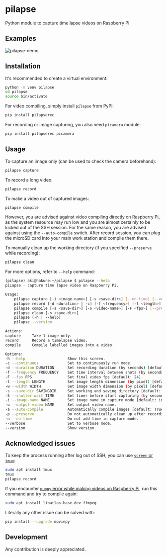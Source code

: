 # pilapse
Python module to capture time lapse videos on Raspberry Pi

## Examples

![pilapse-demo](https://user-images.githubusercontent.com/87116762/151702712-916586c2-ed8a-4060-8770-02ec639b603b.gif)


## Installation
It's recommended to create a virtual environment:
```bash
python -m venv pilapse
cd pilapse
source bin/activate
```

For video compiling, simply install `pilapse` from PyPi:
```bash
pip install pilapserec
```

For recording or image capturing, you also need `picamera` module:
```bash
pip install pilapserec picamera
```

## Usage
To capture an image only (can be used to check the camera beforehand):
```bash
pilapse capture
```

To record a long video:
```bash
pilapse record
```

To make a video out of captured images:
```bash
pilapse compile
```

However, you are advised against video compiling directly on Raspberry Pi, as the system resource may run low and you are almost certainly to be kicked out of the SSH session. For the same reason, you are advised against using the `--auto-compile` switch. After record session, you can plug the microSD card into your main work station and compile them there.

To manually clean up the working directory (if you specified `--preserve` while recording):
```bash
pilapse clean
```

For more options, refer to `--help` command:
```bash
(pilapse) aki@hakune:~/pilapse $ pilapse --help
piLapse - capture time lapse video on Raspberry Pi.

Usage:
    pilapse capture [-i <image-name>] [-s <save-dir>] [--no-time] [--verbose]
    pilapse record [-d <duration> | -c] [-f <frequency>] [-l <length>] [-w <width>] [-s <save-dir>] [-S <wait-time>] [--auto-compile] [-o <video-name>] [-F <fps>] [--no-time] [--preserve] [--verbose]
    pilapse compile [-s <save-dir>] [-o <video-name>] [-F <fps>] [--preserve] [--verbose]
    pilapse clean [-s <save-dir>]
    pilapse (-h | --help)
    pilapse --version

Actions:
capture     Take 1 image only.
record      Record a timelapse video.
compile     Compile labelled images into a video.

Options:
-h --help                   Show this screen.
-c --continuous             Set to continuously run mode.
-d --duration DURATION      Set recording duration (by seconds) [default: 600].
-f --frequency FREQUENCY    Set time interval between shots (by seconds) [default: 5].
-F --fps FPS                Set final video fps [default: 24].
-l --length LENGTH          Set image length dimension (by pixel) [default: 3280].
-w --width WIDTH            Set image width dimension (by pixel) [default: 2464].
-s --save-dir SAVINGDIR     Set working and saving directory [default: ~/Videos/pilapse].
-S --shutter-wait TIME      Set timer before start capturing (by seconds) [default: 0].
-i --image-name NAME        Set image name in capture mode [default: image.jpg].
-o --output-video NAME      Set output video name.
-a --auto-compile           Automatically compile images [default: True].
-p --preserve               Do not automatically clean up after recording.
-n --no-time                Do not add time in capture mode.
--verbose                   Set to verbose mode.
--version                   Show version.
```

## Acknowledged issues
To keep the process running after log out of SSH, you can use [`screen` or `tmux`](https://askubuntu.com/questions/8653/how-to-keep-processes-running-after-ending-ssh-session):
```bash
sudo apt install tmux
tmux
pilapse record
```

If you encounter [`numpy` error while making videos on Raspberry Pi](https://numpy.org/devdocs/user/troubleshooting-importerror.html), run this command and try to compile again:
```bash
sudo apt install libatlas-base-dev ffmpeg
```

Literally any other issue can be solved with:
```bash
pip install --upgrade moviepy
```

## Development
Any contribution is deeply appreciated.
